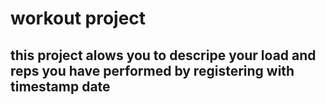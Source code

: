 # workout project 
## this project alows you to descripe your load and reps you have performed by registering with timestamp date
